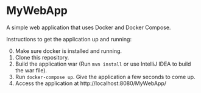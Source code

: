 # MyWebApp
A simple web application that uses Docker and Docker Compose.

Instructions to get the application up and running:

0. Make sure docker is installed and running.
1. Clone this repository.
2. Build the application war (Run `mvn install` or use IntelliJ IDEA to build the war file).
3. Run `docker-compose up`. Give the application a few seconds to come up. 
4. Access the application at http://localhost:8080/MyWebApp/